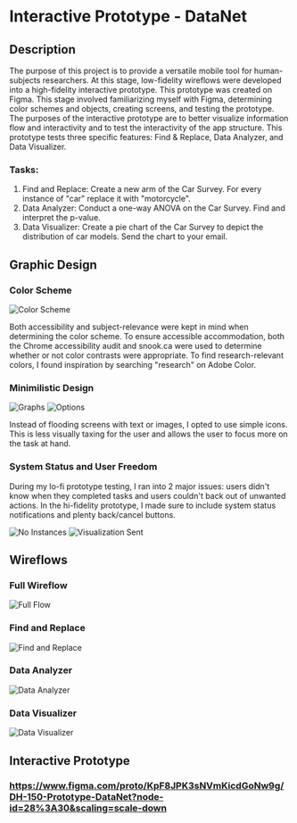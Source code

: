 # Interactive Prototype - DataNet

## Description

The purpose of this project is to provide a versatile mobile tool for human-subjects researchers. At this stage, low-fidelity 
wireflows were developed into a high-fidelity interactive prototype. This prototype was created on Figma. This stage involved 
familiarizing myself with Figma, determining color schemes and objects, creating screens, and testing the prototype. The purposes of 
the interactive prototype are to better visualize information flow and interactivity and to test the interactivity of the app structure. 
This prototype tests three specific features: Find & Replace, Data Analyzer, and Data Visualizer.
### Tasks:
1. Find and Replace: Create a new arm of the Car Survey. For every instance of "car" replace it with "motorcycle".
2. Data Analyzer: Conduct a one-way ANOVA on the Car Survey. Find and interpret the p-value.
3. Data Visualizer: Create a pie chart of the Car Survey to depict the distribution of car models. Send the chart to your email.

## Graphic Design

### Color Scheme

![Color Scheme](/assignment08/HomeScreen.png)

Both accessibility and subject-relevance were kept in mind when determining the color scheme. To ensure accessible accommodation, both the
Chrome accessibility audit and snook.ca were used to determine whether or not color contrasts were appropriate. To find research-relevant colors,
I found inspiration by searching "research" on Adobe Color.

### Minimilistic Design

![Graphs](/assignment08/Graphs.png)
![Options](/assignment08/Options.png)

Instead of flooding screens with text or images, I opted to use simple icons. This is less visually taxing for the user and allows the user to focus
more on the task at hand.

### System Status and User Freedom

During my lo-fi prototype testing, I ran into 2 major issues: users didn't know when they completed tasks and users couldn't back out of unwanted actions. 
In the hi-fidelity prototype, I made sure to include system status notifications and plenty back/cancel buttons.

![No Instances](/assignment08/NoInstances.png)
![Visualization Sent](/assignment08/VisSent.png)

## Wireflows

### Full Wireflow
![Full Flow](/assignment08/FullFlow.png)

### Find and Replace
![Find and Replace](/assignment08/FindnReplace.png)

### Data Analyzer
![Data Analyzer](/assignment08/Analyzer.png)

### Data Visualizer
![Data Visualizer](/assignment08/Visualizer.png)

## Interactive Prototype

### https://www.figma.com/proto/KpF8JPK3sNVmKicdGoNw9g/DH-150-Prototype-DataNet?node-id=28%3A30&scaling=scale-down
